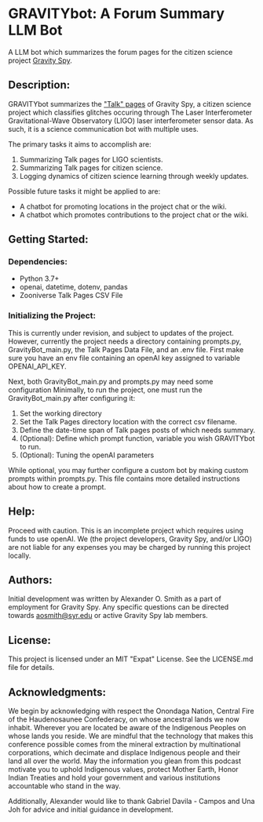 # GRAVITYbot: A Forum Summary LLM Bot

A LLM bot which summarizes the forum pages for the citizen science project [Gravity Spy](https://www.zooniverse.org/projects/zooniverse/gravity-spy).

## Description:

GRAVITYbot summarizes the ["Talk" pages](https://www.zooniverse.org/projects/zooniverse/gravity-spy/talk) of Gravity Spy, a citizen science project which classifies glitches occuring through The Laser Interferometer Gravitational-Wave Observatory (LIGO) laser interferometer sensor data. As such, it is a science communication bot with multiple uses.

The primary tasks it aims to accomplish are:

1. Summarizing Talk pages for LIGO scientists.
2. Summarizing Talk pages for citizen science.
3. Logging dynamics of citizen science learning through weekly updates.

Possible future tasks it might be applied to are:

- A chatbot for promoting locations in the project chat or the wiki.
- A chatbot which promotes contributions to the project chat or the wiki.

## Getting Started:

### Dependencies:
- Python 3.7+
- openai, datetime, dotenv, pandas
- Zooniverse Talk Pages CSV File

### Initializing the Project:
This is currently under revision, and subject to updates of the project. However, currently the project needs a directory containing prompts.py, GravityBot_main.py, the Talk Pages Data File, and an .env file. First make sure you have an env file containing an openAI key assigned to variable OPENAI_API_KEY.

Next, both GravityBot_main.py and prompts.py may need some configuration Minimally, to run the project, one must run the GravityBot_main.py after configuring it:
 
1. Set the working directory
2. Set the Talk Pages directory location with the correct csv filename.
3. Define the date-time span of Talk pages posts of which needs summary.
4. (Optional): Define which prompt function, variable you wish GRAVITYbot to run.
5. (Optional): Tuning the openAI parameters

While optional, you may further configure a custom bot by making custom prompts within prompts.py. This file contains more detailed instructions about how to create a prompt.

## Help:

Proceed with caution. This is an incomplete project which requires using funds to use openAI. We (the project developers, Gravity Spy, and/or LIGO) are not liable for any expenses you may be charged by running this project locally.

## Authors:

Initial development was written by Alexander O. Smith as a part of employment for Gravity Spy. Any specific questions can be directed towards aosmith@syr.edu or active Gravity Spy lab members.

## License:
This project is licensed under an MIT "Expat" License. See the LICENSE.md file for details.

## Acknowledgments:

We begin by acknowledging with respect the Onondaga Nation, Central Fire of the Haudenosaunee Confederacy, on whose ancestral lands we now inhabit. Wherever you are located be aware of the Indigenous Peoples on whose lands you reside. We are mindful that the technology that makes this conference possible comes from the mineral extraction by multinational corporations, which decimate and displace Indigenous people and their land all over the world. May the information you glean from this podcast motivate you to uphold Indigenous values, protect Mother Earth, Honor Indian Treaties and hold your government and various institutions accountable who stand in the way.

Additionally, Alexander would like to thank Gabriel Davila - Campos and Una Joh for advice and initial guidance in development. 